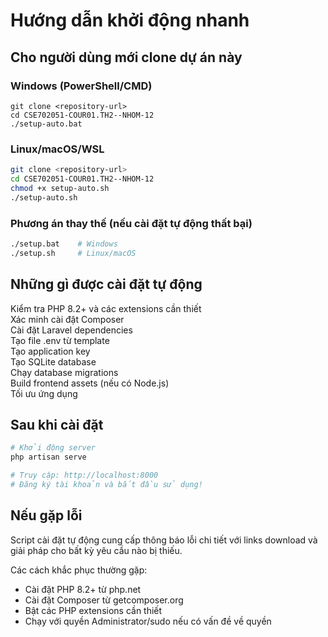 # Hướng dẫn khởi động nhanh

## Cho người dùng mới clone dự án này

### Windows (PowerShell/CMD)
```batch
git clone <repository-url>
cd CSE702051-COUR01.TH2--NHOM-12
./setup-auto.bat
```

### Linux/macOS/WSL
```bash
git clone <repository-url>
cd CSE702051-COUR01.TH2--NHOM-12
chmod +x setup-auto.sh
./setup-auto.sh
```

### Phương án thay thế (nếu cài đặt tự động thất bại)
```bash
./setup.bat    # Windows
./setup.sh     # Linux/macOS
```

## Những gì được cài đặt tự động

Kiểm tra PHP 8.2+ và các extensions cần thiết  
Xác minh cài đặt Composer  
Cài đặt Laravel dependencies  
Tạo file .env từ template  
Tạo application key  
Tạo SQLite database  
Chạy database migrations  
Build frontend assets (nếu có Node.js)  
Tối ưu ứng dụng  

## Sau khi cài đặt

```bash
# Khởi động server
php artisan serve

# Truy cập: http://localhost:8000
# Đăng ký tài khoản và bắt đầu sử dụng!
```

## Nếu gặp lỗi

Script cài đặt tự động cung cấp thông báo lỗi chi tiết với links download và giải pháp cho bất kỳ yêu cầu nào bị thiếu.

Các cách khắc phục thường gặp:
- Cài đặt PHP 8.2+ từ php.net
- Cài đặt Composer từ getcomposer.org  
- Bật các PHP extensions cần thiết
- Chạy với quyền Administrator/sudo nếu có vấn đề về quyền
